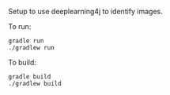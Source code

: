 

Setup to use deeplearning4j to identify images. 


To run:


    gradle run 
    ./gradlew run 
    
   
To build:    

    gradle build
    ./gradlew build
    